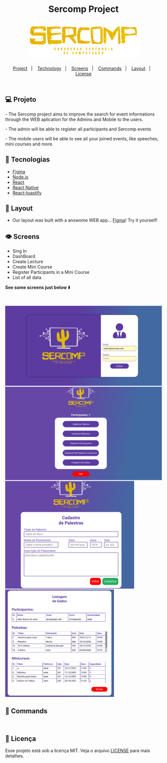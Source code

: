 <h1 align="center">
  <p>Sercomp Project</p>
  <img src="./src/assets/logo-title.png" alt="logo.png" >
</h1>

<p align="center">
  <a href="#-projeto">Project</a>&nbsp;&nbsp;&nbsp;|&nbsp;&nbsp;&nbsp;
  <a href="#rocket-tecnologias">Technology</a>&nbsp;&nbsp;&nbsp;|&nbsp;&nbsp;&nbsp;
  <a href="#eye-Screens">Screens</a>&nbsp;&nbsp;&nbsp;|&nbsp;&nbsp;&nbsp;
  <a href="#closed_book-Commands">Commands</a>&nbsp;&nbsp;&nbsp;|&nbsp;&nbsp;&nbsp;
  <a href="#-layout">Layout</a>&nbsp;&nbsp;&nbsp;|&nbsp;&nbsp;&nbsp;
  <a href="#memo-licença">License</a>
</p>

<br>

## 💻 Projeto

<p>
   - The Sercomp project aims to improve the search for event informations through the WEB aplication for the Admins and Mobile to the users.
<p>
<p>
  - The admin will be able to register all participants and Sercomp events
</p>
<p>
  - The mobile users will be able to see all your joined events, like speeches, mini courses and more.
</p>

## :rocket: Tecnologias
- [Figma](https://www.figma.com/)
- [Node.js](https://nodejs.org/en/)
- [React](https://reactjs.org)
- [React Native](https://facebook.github.io/react-native/)
- [React-toastify](https://fkhadra.github.io/react-toastify/introduction/)

## 🔖 Layout

- Our layout was built with a answome WEB app...
[Figma](https://www.figma.com/)!
Try it yourself!

## :eye: Screens
  * Sing In
  * DashBoard
  * Create Lecture
  * Create Mini Course
  * Register Participants in a Mini Course
  * List of all data
  
  **See some screens just below ⬇️**

  <br>
<p>
  
  <img src=".github/Singin.png" alt="logo.png"  >
  <img src=".github/dashboard.png" alt="logo.png"  >
  <img src=".github/Palestra.png" alt="logo.png" width="415px" >
  <img src=".github/Listagem.png" alt="logo.png" width="350px" >
  
</p>

## :closed_book: Commands

<br>

## :memo: Licença

Esse projeto está sob a licença MIT. Veja o arquivo [LICENSE](LICENSE.md) para mais detalhes.